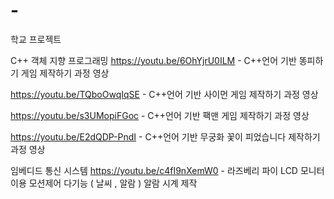 # -
학교 프로젝트

C++ 객체 지향 프로그래밍 
https://youtu.be/6OhYjrU0ILM - C++언어 기반 똥피하기 게임 제작하기 과정 영상

https://youtu.be/TQboOwqIqSE - C++언어 기반 사이먼 게임 제작하기 과정 영상 

https://youtu.be/s3UMopiFGoc - C++언어 기반 팩맨 게임 제작하기 과정 영상

https://youtu.be/E2dQDP-PndI - C++언어 기반 무궁화 꽃이 피었습니다 제작하기 과정 영상

임베디드 통신 시스템 
https://youtu.be/c4fI9nXemW0 - 라즈베리 파이 LCD 모니터 이용 모션제어 다기능 ( 날씨 , 알람 ) 알람 시계 제작
